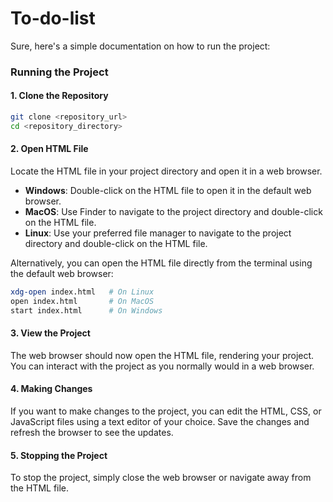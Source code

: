 # To-do-list

Sure, here's a simple documentation on how to run the project:

### Running the Project

#### 1. Clone the Repository
```bash
git clone <repository_url>
cd <repository_directory>
```

#### 2. Open HTML File
Locate the HTML file in your project directory and open it in a web browser.


- **Windows**: Double-click on the HTML file to open it in the default web browser.
- **MacOS**: Use Finder to navigate to the project directory and double-click on the HTML file.
- **Linux**: Use your preferred file manager to navigate to the project directory and double-click on the HTML file.

Alternatively, you can open the HTML file directly from the terminal using the default web browser:

```bash
xdg-open index.html   # On Linux
open index.html       # On MacOS
start index.html      # On Windows
```

#### 3. View the Project
The web browser should now open the HTML file, rendering your project. You can interact with the project as you normally would in a web browser.

#### 4. Making Changes
If you want to make changes to the project, you can edit the HTML, CSS, or JavaScript files using a text editor of your choice. Save the changes and refresh the browser to see the updates.

#### 5. Stopping the Project
To stop the project, simply close the web browser or navigate away from the HTML file.
